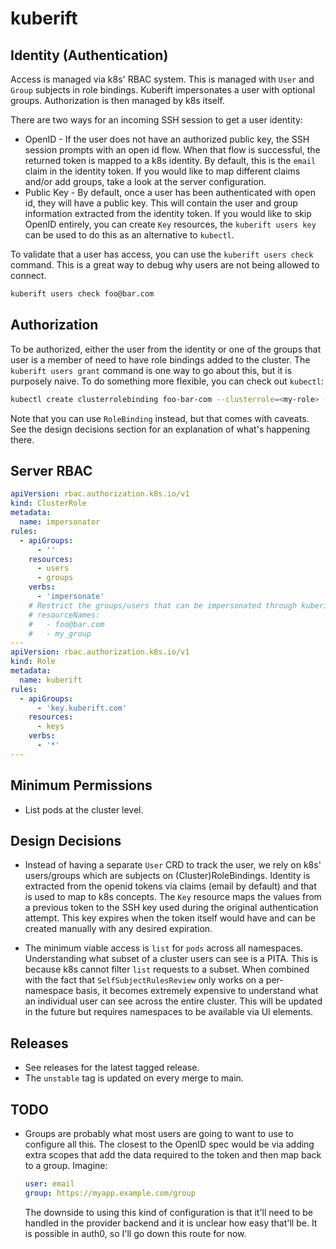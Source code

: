 # kuberift

## Identity (Authentication)

Access is managed via k8s' RBAC system. This is managed with `User` and `Group`
subjects in role bindings. Kuberift impersonates a user with optional groups.
Authorization is then managed by k8s itself.

There are two ways for an incoming SSH session to get a user identity:

- OpenID - If the user does not have an authorized public key, the SSH session
  prompts with an open id flow. When that flow is successful, the returned token
  is mapped to a k8s identity. By default, this is the `email` claim in the
  identity token. If you would like to map different claims and/or add groups,
  take a look at the server configuration.
- Public Key - By default, once a user has been authenticated with open id, they
  will have a public key. This will contain the user and group information
  extracted from the identity token. If you would like to skip OpenID entirely,
  you can create `Key` resources, the `kuberift users key` can be used to do
  this as an alternative to `kubectl`.

To validate that a user has access, you can use the `kuberift users check`
command. This is a great way to debug why users are not being allowed to
connect.

```bash
kuberift users check foo@bar.com
```

## Authorization

To be authorized, either the user from the identity or one of the groups that
user is a member of need to have role bindings added to the cluster. The
`kuberift users grant` command is one way to go about this, but it is purposely
naive. To do something more flexible, you can check out `kubectl`:

```bash
kubectl create clusterrolebinding foo-bar-com --clusterrole=<my-role> --user=foo@bar.com
```

Note that you can use `RoleBinding` instead, but that comes with caveats. See
the design decisions section for an explanation of what's happening there.

## Server RBAC

```yaml
apiVersion: rbac.authorization.k8s.io/v1
kind: ClusterRole
metadata:
  name: impersonator
rules:
  - apiGroups:
      - ''
    resources:
      - users
      - groups
    verbs:
      - 'impersonate'
    # Restrict the groups/users that can be impersonated through kuberift.
    # resourceNames:
    #   - foo@bar.com
    #   - my_group
---
apiVersion: rbac.authorization.k8s.io/v1
kind: Role
metadata:
  name: kuberift
rules:
  - apiGroups:
      - 'key.kuberift.com'
    resources:
      - keys
    verbs:
      - '*'
---
```

## Minimum Permissions

- List pods at the cluster level.

## Design Decisions

- Instead of having a separate `User` CRD to track the user, we rely on k8s'
  users/groups which are subjects on (Cluster)RoleBindings. Identity is
  extracted from the openid tokens via claims (email by default) and that is
  used to map to k8s concepts. The `Key` resource maps the values from a
  previous token to the SSH key used during the original authentication attempt.
  This key expires when the token itself would have and can be created manually
  with any desired expiration.

- The minimum viable access is `list` for `pods` across all namespaces.
  Understanding what subset of a cluster users can see is a PITA. This is
  because k8s cannot filter `list` requests to a subset. When combined with the
  fact that `SelfSubjectRulesReview` only works on a per-namespace basis, it
  becomes extremely expensive to understand what an individual user can see
  across the entire cluster. This will be updated in the future but requires
  namespaces to be available via UI elements.

## Releases

- See releases for the latest tagged release.
- The `unstable` tag is updated on every merge to main.

## TODO

- Groups are probably what most users are going to want to use to configure all
  this. The closest to the OpenID spec would be via adding extra scopes that add
  the data required to the token and then map back to a group. Imagine:

  ```yaml
  user: email
  group: https://myapp.example.com/group
  ```

  The downside to using this kind of configuration is that it'll need to be
  handled in the provider backend and it is unclear how easy that'll be. It is
  possible in auth0, so I'll go down this route for now.
